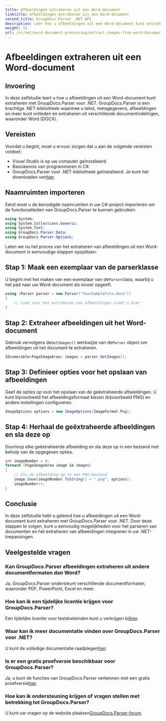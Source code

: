 ```yaml
---
title: Afbeeldingen extraheren uit een Word-document
linktitle: Afbeeldingen extraheren uit een Word-document
second_title: GroupDocs.Parser .NET API
description: Leer hoe u afbeeldingen uit een Word-document kunt extraheren met GroupDocs.Parser voor .NET. Deze tutorial biedt stapsgewijze begeleiding voor het integreren van image in uw .NET.
weight: 11
url: /nl/net/word-document-processing/extract-images-from-word-document/
---
```


# Afbeeldingen extraheren uit een Word-document

## Invoering
In deze zelfstudie leert u hoe u afbeeldingen uit een Word-document kunt extraheren met GroupDocs.Parser voor .NET. GroupDocs.Parser is een krachtige .NET-bibliotheek waarmee u tekst, metagegevens, afbeeldingen en meer kunt ontleden en extraheren uit verschillende documentindelingen, waaronder Word (DOCX).
## Vereisten
Voordat u begint, moet u ervoor zorgen dat u aan de volgende vereisten voldoet:
- Visual Studio is op uw computer geïnstalleerd.
- Basiskennis van programmeren in C#.
- GroupDocs.Parser voor .NET-bibliotheek geïnstalleerd. Je kunt het downloaden van[hier](https://releases.groupdocs.com/parser/net/).
## Naamruimten importeren
Eerst moet u de benodigde naamruimten in uw C#-project importeren om de functionaliteiten van GroupDocs.Parser te kunnen gebruiken:
```csharp
using System;
using System.Collections.Generic;
using System.Text;
using GroupDocs.Parser.Data;
using GroupDocs.Parser.Options;
```
Laten we nu het proces van het extraheren van afbeeldingen uit een Word-document in eenvoudige stappen opsplitsen:
## Stap 1: Maak een exemplaar van de parserklasse
 U begint met het maken van een exemplaar van de`Parser`class, waarbij u het pad naar uw Word-document als invoer opgeeft.
```csharp
using (Parser parser = new Parser("YourSampleFile.docx"))
{
    // Code voor het extraheren van afbeeldingen vindt u hier
}
```
## Stap 2: Extraheer afbeeldingen uit het Word-document
 Gebruik vervolgens de`GetImages()` werkwijze van de`Parser` object om afbeeldingen uit het document te extraheren.
```csharp
IEnumerable<PageImageArea> images = parser.GetImages();
```
## Stap 3: Definieer opties voor het opslaan van afbeeldingen
Geef de opties op voor het opslaan van de geëxtraheerde afbeeldingen. U kunt bijvoorbeeld het afbeeldingsformaat kiezen (bijvoorbeeld PNG) en andere instellingen configureren.
```csharp
ImageOptions options = new ImageOptions(ImageFormat.Png);
```
## Stap 4: Herhaal de geëxtraheerde afbeeldingen en sla deze op
Doorloop elke geëxtraheerde afbeelding en sla deze op in een bestand met behulp van de opgegeven opties.
```csharp
int imageNumber = 0;
foreach (PageImageArea image in images)
{
    // Sla de afbeelding op in een PNG-bestand
    image.Save(imageNumber.ToString() + ".png", options);
    imageNumber++;
}
```
## Conclusie
In deze zelfstudie hebt u geleerd hoe u afbeeldingen uit een Word-document kunt extraheren met GroupDocs.Parser voor .NET. Door deze stappen te volgen, kunt u eenvoudig mogelijkheden voor het parseren van documenten en het extraheren van afbeeldingen integreren in uw .NET-toepassingen.

## Veelgestelde vragen
### Kan GroupDocs.Parser afbeeldingen extraheren uit andere documentformaten dan Word?
Ja, GroupDocs.Parser ondersteunt verschillende documentformaten, waaronder PDF, PowerPoint, Excel en meer.
### Hoe kan ik een tijdelijke licentie krijgen voor GroupDocs.Parser?
 Een tijdelijke licentie voor testdoeleinden kunt u verkrijgen bij[hier](https://purchase.groupdocs.com/temporary-license/).
### Waar kan ik meer documentatie vinden over GroupDocs.Parser voor .NET?
 U kunt de volledige documentatie raadplegen[hier](https://tutorials.groupdocs.com/parser/net/).
### Is er een gratis proefversie beschikbaar voor GroupDocs.Parser?
 Ja, u kunt de functies van GroupDocs.Parser verkennen met een gratis proefversie[hier](https://releases.groupdocs.com/).
### Hoe kan ik ondersteuning krijgen of vragen stellen met betrekking tot GroupDocs.Parser?
 U kunt uw vragen op de website plaatsen[GroupDocs.Parser-forum](https://forum.groupdocs.com/c/parser/17).